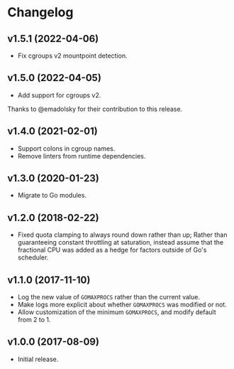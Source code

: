 # Changelog

## v1.5.1 (2022-04-06)

- Fix cgroups v2 mountpoint detection.

## v1.5.0 (2022-04-05)

- Add support for cgroups v2.

Thanks to @emadolsky for their contribution to this release.

## v1.4.0 (2021-02-01)

- Support colons in cgroup names.
- Remove linters from runtime dependencies.

## v1.3.0 (2020-01-23)

- Migrate to Go modules.

## v1.2.0 (2018-02-22)

- Fixed quota clamping to always round down rather than up; Rather than
  guaranteeing constant throttling at saturation, instead assume that the
  fractional CPU was added as a hedge for factors outside of Go's scheduler.

## v1.1.0 (2017-11-10)

- Log the new value of `GOMAXPROCS` rather than the current value.
- Make logs more explicit about whether `GOMAXPROCS` was modified or not.
- Allow customization of the minimum `GOMAXPROCS`, and modify default from 2 to 1.

## v1.0.0 (2017-08-09)

- Initial release.
